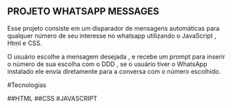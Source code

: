   ## PROJETO WHATSAPP MESSAGES
Esse projeto consiste em um disparador de mensagens automáticas para qualquer número de seu interesse no whatsapp
utilizando o JavaScript , Html e CSS.

O usuário escolhe a mensagem desejada , e recebe um prompt para inserir o número de sua escolha com o DDD , se o usuário tiver o WhatsApp instalado ele envia diretamente para a conversa com o número escolhido.

#Tecnologias

##HTML
##CSS
#JAVASCRIPT


  
